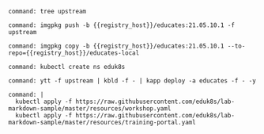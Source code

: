 ```terminal:execute
command: tree upstream
```

```terminal:execute
command: imgpkg push -b {{registry_host}}/educates:21.05.10.1 -f upstream
```

```terminal:execute
command: imgpkg copy -b {{registry_host}}/educates:21.05.10.1 --to-repo={{registry_host}}/educates-local
```

```terminal:execute
command: kubectl create ns eduk8s
```

```terminal:execute
command: ytt -f upstream | kbld -f - | kapp deploy -a educates -f - -y
```

```terminal:execute
command: |
  kubectl apply -f https://raw.githubusercontent.com/eduk8s/lab-markdown-sample/master/resources/workshop.yaml
  kubectl apply -f https://raw.githubusercontent.com/eduk8s/lab-markdown-sample/master/resources/training-portal.yaml
```
